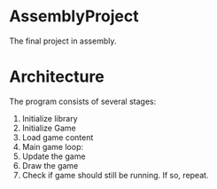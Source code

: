 # AssemblyProject
The final project in assembly.

# Architecture

The program consists of several stages:

1. Initialize library
2. Initialize Game
3. Load game content
4. Main game loop:
  1. Update the game
  2. Draw the game
  3. Check if game should still be running. If so, repeat.

